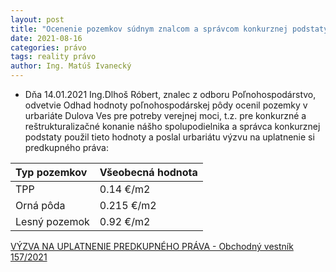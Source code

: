 ```yaml
---
layout: post
title: "Ocenenie pozemkov súdnym znalcom a správcom konkurznej podstaty"
date: 2021-08-16
categories: právo 
tags: reality právo
author: Ing. Matúš Ivanecký
---
```


- Dňa 14.01.2021 Ing.Dlhoš Róbert, znalec z odboru Poľnohospodárstvo,
  odvetvie Odhad hodnoty poľnohospodárskej pôdy ocenil pozemky v urbariáte Dulova Ves pre potreby verejnej moci, t.z. pre konkurzné a reštrukturalizačné konanie
  nášho spolupodielnika a správca konkurznej podstaty použil tieto hodnoty a poslal urbariátu výzvu na uplatnenie si predkupného práva:

| Typ pozemkov | Všeobecná hodnota |
|:-------------| :-----------------|
| TPP          | 0.14 €/m2         |
| Orná pôda    | 0.215 €/m2        |
| Lesný pozemok| 0.92 €/m2         |


[VÝZVA NA UPLATNENIE PREDKUPNÉHO PRÁVA - Obchodný vestník 157/2021](https://obchodnyvestnik.justice.gov.sk/ObchodnyVestnik/Formular/FormularDetailHtml.aspx?IdFormular=2968190)
